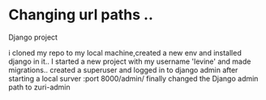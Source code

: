 # Changing url paths ..
Django project 


i cloned my repo to my local machine,created a new env and installed django in it..
I started a new project with my username 'levine' and made migrations..
created a superuser and logged in to django admin after starting a local surver :port 8000/admin/
finally changed the Django admin path to zuri-admin
